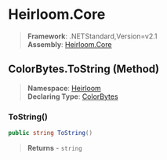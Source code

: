 # Heirloom.Core

> **Framework**: .NETStandard,Version=v2.1  
> **Assembly**: [Heirloom.Core][0]

## ColorBytes.ToString (Method)

> **Namespace**: [Heirloom][0]  
> **Declaring Type**: [ColorBytes][1]

### ToString()

```cs
public string ToString()
```

> **Returns** - `string`

[0]: ../../../Heirloom.Core.md
[1]: ../ColorBytes.md
